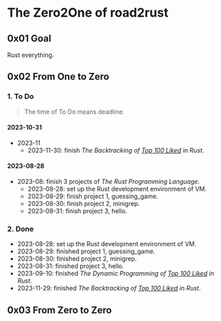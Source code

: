 # The Zero2One of road2rust

## 0x01 Goal

Rust everything.

## 0x02 From One to Zero

### 1. To Do

> The time of To Do means deadline.

#### 2023-10-31

- 2023-11
  - 2023-11-30: finish *The Backtracking of [*Top 100 Liked*](https://leetcode.com/studyplan/top-100-liked/) in Rust*.

#### 2023-08-28

- 2023-08: finish 3 projects of *The Rust Programming Language*.
  - 2023-08-28: set up the Rust development environment of VM.
  - 2023-08-29: finish project 1, guessing_game.
  - 2023-08-30: finish project 2, minigrep.
  - 2023-08-31: finish project 3, hello.

### 2. Done

- 2023-08-28: set up the Rust development environment of VM.
- 2023-08-29: finished project 1, guessing_game.
- 2023-08-30: finished project 2, minigrep.
- 2023-08-31: finished project 3, hello.
- 2023-09-10: finished *The Dynamic Programming of [*Top 100 Liked*](https://leetcode.com/studyplan/top-100-liked/) in Rust*.
- 2023-11-29: finished *The Backtracking of [*Top 100 Liked*](https://leetcode.com/studyplan/top-100-liked/) in Rust*.

## 0x03 From Zero to Zero
